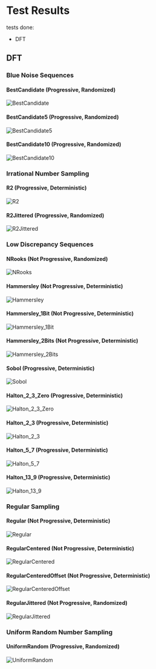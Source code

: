 # Test Results
 tests done:
* DFT
## DFT
### Blue Noise Sequences
#### BestCandidate (Progressive, Randomized)
![BestCandidate](../../../_2d/samples/blue_noise/DFT_BestCandidate.png)  
#### BestCandidate5 (Progressive, Randomized)
![BestCandidate5](../../../_2d/samples/blue_noise/DFT_BestCandidate5.png)  
#### BestCandidate10 (Progressive, Randomized)
![BestCandidate10](../../../_2d/samples/blue_noise/DFT_BestCandidate10.png)  
### Irrational Number Sampling
#### R2 (Progressive, Deterministic)
![R2](../../../_2d/samples/irrational_numbers/DFT_R2.png)  
#### R2Jittered (Progressive, Randomized)
![R2Jittered](../../../_2d/samples/irrational_numbers/DFT_R2Jittered.png)  
### Low Discrepancy Sequences
#### NRooks (Not Progressive, Randomized)
![NRooks](../../../_2d/samples/lds/DFT_NRooks.png)  
#### Hammersley (Not Progressive, Deterministic)
![Hammersley](../../../_2d/samples/lds/DFT_Hammersley.png)  
#### Hammersley_1Bit (Not Progressive, Deterministic)
![Hammersley_1Bit](../../../_2d/samples/lds/DFT_Hammersley_1Bit.png)  
#### Hammersley_2Bits (Not Progressive, Deterministic)
![Hammersley_2Bits](../../../_2d/samples/lds/DFT_Hammersley_2Bits.png)  
#### Sobol (Progressive, Deterministic)
![Sobol](../../../_2d/samples/lds/DFT_Sobol.png)  
#### Halton_2_3_Zero (Progressive, Deterministic)
![Halton_2_3_Zero](../../../_2d/samples/lds/DFT_Halton_2_3_Zero.png)  
#### Halton_2_3 (Progressive, Deterministic)
![Halton_2_3](../../../_2d/samples/lds/DFT_Halton_2_3.png)  
#### Halton_5_7 (Progressive, Deterministic)
![Halton_5_7](../../../_2d/samples/lds/DFT_Halton_5_7.png)  
#### Halton_13_9 (Progressive, Deterministic)
![Halton_13_9](../../../_2d/samples/lds/DFT_Halton_13_9.png)  
### Regular Sampling
#### Regular (Not Progressive, Deterministic)
![Regular](../../../_2d/samples/regular/DFT_Regular.png)  
#### RegularCentered (Not Progressive, Deterministic)
![RegularCentered](../../../_2d/samples/regular/DFT_RegularCentered.png)  
#### RegularCenteredOffset (Not Progressive, Deterministic)
![RegularCenteredOffset](../../../_2d/samples/regular/DFT_RegularCenteredOffset.png)  
#### RegularJittered (Not Progressive, Randomized)
![RegularJittered](../../../_2d/samples/regular/DFT_RegularJittered.png)  
### Uniform Random Number Sampling
#### UniformRandom (Progressive, Randomized)
![UniformRandom](../../../_2d/samples/uniform_random/DFT_UniformRandom.png)  
